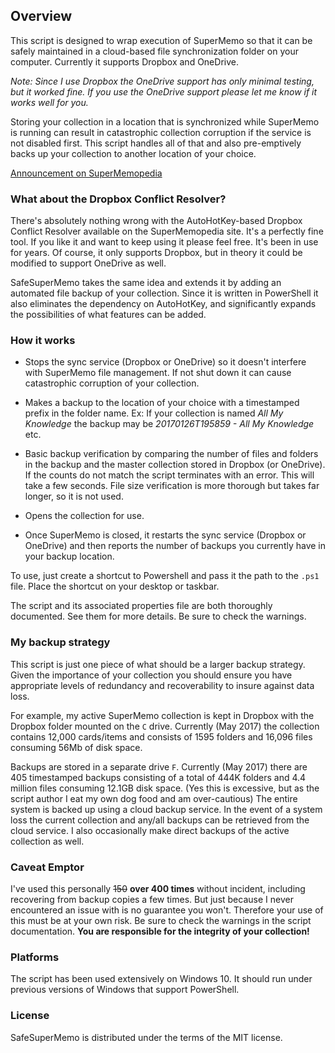 ## Overview

This script is designed to wrap execution of SuperMemo so that it can be safely maintained in a cloud-based file synchronization folder on your computer. Currently it supports Dropbox and OneDrive.

*Note: Since I use Dropbox the OneDrive support has only minimal testing, but it worked fine. If you use the OneDrive support please let me know if it works well for you.*

Storing your collection in a location that is synchronized while SuperMemo is running can result in catastrophic collection corruption if the service is not disabled first. This script handles all of that and also pre-emptively backs up your collection to another location of your choice.

[Announcement on SuperMemopedia](http://supermemopedia.com/wiki/SafeSuperMemo_PowerShell_script_for_Dropbox_with_automated_backups)

### What about the Dropbox Conflict Resolver? 

There's absolutely nothing wrong with the AutoHotKey-based Dropbox Conflict Resolver available on the SuperMemopedia site. It's a perfectly fine tool. If you like it and want to keep using it please feel free. It's been in use for years. Of course, it only supports Dropbox, but in theory it could be modified to support OneDrive as well.

SafeSuperMemo takes the same idea and extends it by adding an automated file backup of your collection. Since it is written in PowerShell it also eliminates the dependency on AutoHotKey, and significantly expands the possibilities of what features can be added.

### How it works

* Stops the sync service (Dropbox or OneDrive) so it doesn't interfere with SuperMemo file management. If not shut down it can cause catastrophic corruption of your collection.

* Makes a backup to the location of your choice with a timestamped prefix in the folder name. Ex: If your collection is named *All My Knowledge* the backup may be *20170126T195859 - All My Knowledge* etc.

* Basic backup verification by comparing the number of files and folders in the backup and the master collection stored in Dropbox (or OneDrive). If the counts do not match the script terminates with an error. This will take a few seconds. File size verification is more thorough but takes far longer, so it is not used.

* Opens the collection for use.

* Once SuperMemo is closed, it restarts the sync service (Dropbox or OneDrive) and then reports the number of backups you currently have in your backup location.

To use, just create a shortcut to Powershell and pass it the path to the `.ps1` file. Place the shortcut on your desktop or taskbar.
  
The script and its associated properties file are both thoroughly documented. See them for more details. Be sure to check the warnings.

### My backup strategy

This script is just one piece of what should be a larger backup strategy. Given the importance of your collection you should ensure you have appropriate levels of redundancy and recoverability to insure against data loss.

For example, my active SuperMemo collection is kept in Dropbox with the Dropbox folder mounted on the `C` drive. Currently (May 2017) the collection contains 12,000 cards/items and consists of 1595 folders and 16,096 files consuming 56Mb of disk space.

Backups are stored in a separate drive `F`. Currently (May 2017) there are 405 timestamped backups consisting of a total of 444K folders and 4.4 million files consuming 12.1GB disk space. (Yes this is excessive, but as the script author I eat my own dog food and am over-cautious)  The entire system is backed up using a cloud backup service. In the event of a system loss the current collection and any/all backups can be retrieved from the cloud service. I also occasionally make direct backups of the active collection as well.

### Caveat Emptor

I've used this personally ~~150~~ **over 400 times** without incident, including recovering from backup copies a few times. But just because I never encountered an issue with is no guarantee you won't. Therefore your use of this must be at your own risk. Be sure to check the warnings in the script documentation. **You are responsible for the integrity of your collection!**

### Platforms

The script has been used extensively on Windows 10. It should run under previous versions of Windows that support PowerShell. 

### License

SafeSuperMemo is distributed under the terms of the MIT license.
